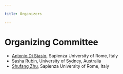 ```yaml
---

title: Organizers

---
```


<h1>Organizing Committee</h1>

<ul role="list">
    <li><a href="https://antoniodistasio.github.io/">Antonio Di Stasio</a>, Sapienza University of Rome, Italy</li>
    <li><a href="https://sasharubin.github.io/">Sasha Rubin</a>, University of Sydney, Australia</li>
    <li><a href="https://shufang-zhu.github.io/">Shufang Zhu</a>, Sapienza University of Rome, Italy</li>

</ul>

